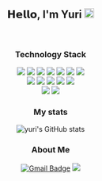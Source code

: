 <!--
Here are some ideas to get you started:
- 🔭 I’m currently working on ...
- 🌱 I’m currently learning ...
- 👯 I’m looking to collaborate on ...
- 🤔 I’m looking for help with ...
- 💬 Ask me about ...
- 📫 How to reach me: ...
- 😄 Pronouns: ...
- ⚡ Fun fact: ...
-->
<div align='center'>

<h2>𝗛𝗲𝗹𝗹𝗼, I'm Yuri <img src="https://github.com/dl0312/dl0312/blob/master/hi.gif?raw=true" width="20px"></h2>
<p></p>
<br> 

  
### Technology Stack
<div align='center'>
  <span><img src="https://img.shields.io/badge/HTML5-E34F26?style=flat-square&logo=HTML5&logoColor=white"/><span>
  <img src="https://img.shields.io/badge/CSS3-1572B6?style=flat-square&logo=CSS3&logoColor=white"/>
  <img src="https://img.shields.io/badge/Sass-CC6699?style=flat-square&logo=Sass&logoColor=white"/>
  <img src="https://img.shields.io/badge/JavaScript-F7DF1E?style=flat-square&logo=JavaScript&logoColor=white"/>
  <img src="https://img.shields.io/badge/TypeScript-3178C6?style=flat-square&logo=TypeScript&logoColor=white"/>
  <img src="https://img.shields.io/badge/react-61DAFB?style=flat-square&logo=react&logoColor=white"/>
  <img src="https://img.shields.io/badge/angular-E23237?style=flat-square&logo=angular&logoColor=white"/>
</div>

<div align='center'>
  <img src="https://img.shields.io/badge/SpringBoot-6DB33F?style=flat-square&logo=SpringBoot&logoColor=white"/>
  <img src="https://img.shields.io/badge/Node.js-339933?style=flat-square&logo=Node.js&logoColor=white"/>
  <img src="https://img.shields.io/badge/MySQL-4479A1?style=flat-square&logo=MySQL&logoColor=white"/>
  <img src="https://img.shields.io/badge/PostgreSQL-00599C?style=flat-square&logo=PostgreSQL&logoColor=white"/>
  <img src="https://img.shields.io/badge/MongoDB-47A248?style=flat-square&logo=MongoDB&logoColor=white"/>
</div>

<div align='center'>
  <img src="https://img.shields.io/badge/GitLab-FCA121?style=flat&logo=GitLab&logoColor=black"/>
  <img src="https://img.shields.io/badge/GitHub-181717?style=flat&logo=GitHub&logoColor=white"/>
</div>

### My stats
![yuri's GitHub stats](https://github-readme-stats.vercel.app/api?username=leyuri&show_icons=true&theme=gruvbox&bg_color=DEG,COLOR1,COLOR2,COLOR3...COLOR10)
<!-- dark, radical, merko, gruvbox, tokyonight, onedark, cobalt, synthwave, highcontrast, dracula -->
    
### About Me
<div align='center'>

[![Gmail Badge](https://img.shields.io/badge/-Gmail-d14836?style=flat-square&logo=Gmail&logoColor=white&link=mailto:leyuri97@gmail.com)](mailto:leyuri97@gmail.com)
  <a href="https://velog.io/@leyuri"><img src="https://img.shields.io/badge/Tech Blog-1DBF73?style=flat-square&logo=Vimeo&logoColor=white"/></a>
</div>
<p></p>
    
</div>

